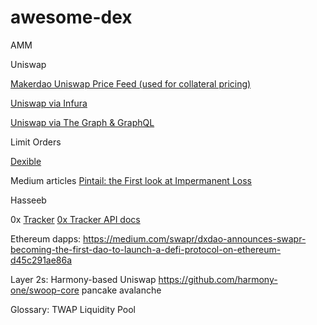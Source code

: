 # awesome-dex

AMM



Uniswap

[Makerdao Uniswap Price Feed (used for collateral pricing)](https://github.com/makerdao/uniswap-price-feed)

[Uniswap via Infura](https://blog.infura.io/frontend-dapp-development-2/)

[Uniswap via The Graph & GraphQL](https://messari.io/article/retrieving-uniswap-trades-using-the-graph)


Limit  Orders

[Dexible](https://buidlhub.gitbook.io/dexible/)



Medium articles
[Pintail: the First look at Impermanent Loss](https://pintail.medium.com/uniswap-a-good-deal-for-liquidity-providers-104c0b6816f2)

Hasseeb



0x
[Tracker](https://0xtracker.com/)
[0x Tracker API docs](https://docs.0xtracker.com/api-reference/introduction)


Ethereum dapps:
https://medium.com/swapr/dxdao-announces-swapr-becoming-the-first-dao-to-launch-a-defi-protocol-on-ethereum-d45c291ae86a

Layer 2s:
Harmony-based Uniswap https://github.com/harmony-one/swoop-core
pancake
avalanche


Glossary:
TWAP
Liquidity Pool
